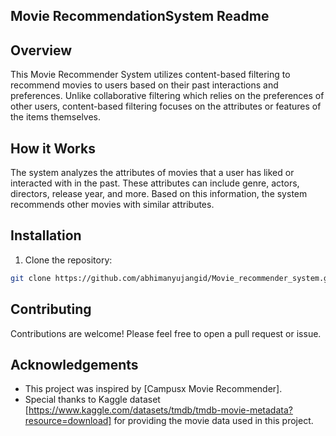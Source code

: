 ## Movie RecommendationSystem Readme
## Overview
This Movie Recommender System utilizes content-based filtering to recommend movies to users based on their past interactions and preferences. Unlike collaborative filtering which relies on the preferences of other users, content-based filtering focuses on the attributes or features of the items themselves.

## How it Works
The system analyzes the attributes of movies that a user has liked or interacted with in the past. These attributes can include genre, actors, directors, release year, and more. Based on this information, the system recommends other movies with similar attributes.

## Installation

1. Clone the repository:

```bash
git clone https://github.com/abhimanyujangid/Movie_recommender_system.git
```

## Contributing

Contributions are welcome! Please feel free to open a pull request or issue.



## Acknowledgements

- This project was inspired by [Campusx Movie Recommender].
- Special thanks to Kaggle dataset [https://www.kaggle.com/datasets/tmdb/tmdb-movie-metadata?resource=download] for providing the movie data used in this project.
